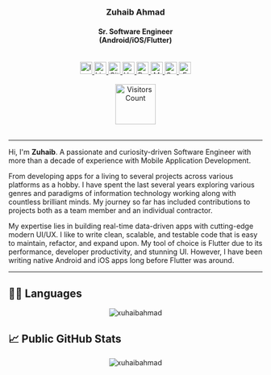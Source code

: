 <div align="center">
  <h3>Zuhaib Ahmad</h3>
  <h4>Sr. Software Engineer</br>(Android/iOS/Flutter)</h4>
</div>

</br>

<div align="center">
  <a href="http://instagram.com/xuhaib_ahmad">
    <img alt="Instagram" width="24px" src="https://seeklogo.com/images/I/instagram-new-2016-logo-D9D42A0AD4-seeklogo.com.png" />
  </a>
  <a href="https://www.linkedin.com/in/xuhaibahmad/">
    <img alt="Linkedin" width="24px" src="https://icons.iconarchive.com/icons/martz90/circle/256/linkedin-icon.png" />
  </a>
  <a href="https://github.com/xuhaibahmad/">
    <img alt="GitHub" width="24px" src="https://seeklogo.com/images/G/github-logo-7880D80B8D-seeklogo.com.png" />
  </a>
  <a href="https://www.upwork.com/freelancers/zuhaiba">
    <img alt="Upwork" width="24px" src="https://icons.iconarchive.com/icons/papirus-team/papirus-apps/256/upwork-icon.png" />
  </a>
  <a href="https://dev.to/xuhaibahmad">
    <img alt="Dev" width="24px" src="https://res.cloudinary.com/practicaldev/image/fetch/s--R9qwOwpC--/c_limit%2Cf_auto%2Cfl_progressive%2Cq_auto%2Cw_880/https://thepracticaldev.s3.amazonaws.com/i/78hs31fax49uwy6kbxyw.png" />
  </a>
  <a href="https://medium.com/@zuhaibahmad">
    <img alt="Medium" width="24px" src="https://seeklogo.com/images/M/medium-logo-93CDCF6451-seeklogo.com.png" />
  </a>
  <a href="https://www.goodreads.com/zuhaib">
    <img alt="Goodreads" width="24px" src="https://icons.iconarchive.com/icons/uiconstock/socialmedia/256/Goodreads-icon.png" />
  </a>
  <a href="mailto:contact@zuhaibahmad.com">
    <img alt="Email" width="24px" src="https://seeklogo.com/images/C/campaign-monitor-logo-AA8B3BB17F-seeklogo.com.png" />
  </a>
</div>

</br>

<div align="center">
  <img alt="Visitors Count"  width="80px" src="https://visitor-badge.glitch.me/badge?page_id=xuhaibahmad" />
</div>

</br>

<hr/>

Hi, I'm **Zuhaib**. A passionate and curiosity-driven Software Engineer with more than a decade of experience with Mobile Application Development.

From developing apps for a living to several projects across various platforms as a hobby. I have spent the last several years exploring various genres and paradigms of information technology working along with countless brilliant minds. My journey so far has included contributions to projects both as a team member and an individual contractor.

My expertise lies in building real-time data-driven apps with cutting-edge modern UI/UX. I like to write clean, scalable, and testable code that is easy to maintain, refactor, and expand upon. My tool of choice is Flutter due to its performance, developer productivity, and stunning UI. However, I have been writing native Android and iOS apps long before Flutter was around.

<hr/>

## 👨‍💻 Languages

<div align="center"><img align="center" src="https://github-readme-stats.vercel.app/api/top-langs/?username=xuhaibahmad&langs_count=6&layout=compact&hide=html" alt="xuhaibahmad"></div>

## 📈 Public GitHub Stats

<div align="center"><img align="center" src="https://github-readme-stats.vercel.app/api?username=xuhaibahmad&show_icons=true&count_private=true&include_all_commits=true&hide=contribs" alt="xuhaibahmad" /></div>

